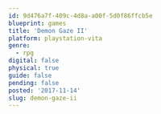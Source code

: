 ```yaml
---
id: 9d476a7f-409c-4d8a-a00f-5d0f86ffcb5e
blueprint: games
title: 'Demon Gaze II'
platform: playstation-vita
genre:
  - rpg
digital: false
physical: true
guide: false
pending: false
posted: '2017-11-14'
slug: demon-gaze-ii
---
```

